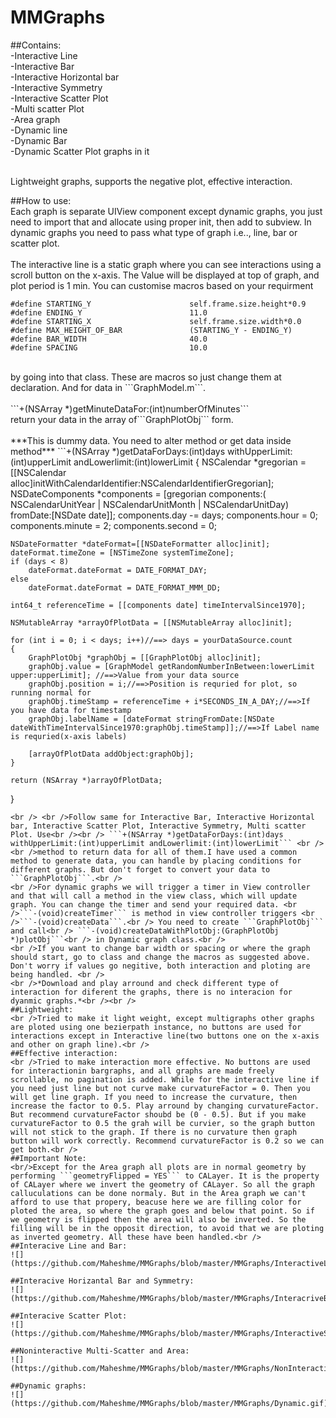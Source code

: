 # MMGraphs
##Contains:<br />
-Interactive Line<br />
-Interactive Bar<br />
-Interactive Horizontal bar<br />
-Interactive Symmetry<br />
-Interactive Scatter Plot<br />
-Multi scatter Plot<br />
-Area graph<br />
-Dynamic line<br />
-Dynamic Bar<br />
-Dynamic Scatter Plot graphs in it
  
<br />  Lightweight graphs, supports the negative plot, effective interaction.<br />

##How to use:
<br />Each graph is separate UIView component except dynamic graphs, you just need to import that and allocate using proper init, then add to subview. In dynamic graphs you need to pass what type of graph i.e.., line, bar or scatter plot.<br /> 
<br /> The interactive line is a static graph where you can see interactions using a scroll button on the x-axis. The Value will be displayed at top of graph, and plot period is 1 min. You can customise macros based on your requirment<br />
```
#define STARTING_Y                      self.frame.size.height*0.9
#define ENDING_Y                        11.0
#define STARTING_X                      self.frame.size.width*0.0
#define MAX_HEIGHT_OF_BAR               (STARTING_Y - ENDING_Y)
#define BAR_WIDTH                       40.0
#define SPACING                         10.0
```
<br />
by going into that class. These are macros so just change them at declaration. And for data in ```GraphModel.m```. <br /><br /> ```+(NSArray *)getMinuteDataFor:(int)numberOfMinutes```
<br />return your data in the array of```GraphPlotObj``` form.<br /><br />
***This is dummy data. You need to alter method or get data inside method***
```+(NSArray *)getDataForDays:(int)days withUpperLimit:(int)upperLimit andLowerlimit:(int)lowerLimit
{
    NSCalendar *gregorian = [[NSCalendar alloc]initWithCalendarIdentifier:NSCalendarIdentifierGregorian];
    NSDateComponents *components = [gregorian components:( NSCalendarUnitYear | NSCalendarUnitMonth | NSCalendarUnitDay) fromDate:[NSDate date]];
    components.day -= days;
    components.hour = 0;
    components.minute = 2;
    components.second = 0;
    
    NSDateFormatter *dateFormat=[[NSDateFormatter alloc]init];
    dateFormat.timeZone = [NSTimeZone systemTimeZone];
    if (days < 8)
        dateFormat.dateFormat = DATE_FORMAT_DAY;
    else
        dateFormat.dateFormat = DATE_FORMAT_MMM_DD;
    
    int64_t referenceTime = [[components date] timeIntervalSince1970];
    
    NSMutableArray *arrayOfPlotData = [[NSMutableArray alloc]init];
    
    for (int i = 0; i < days; i++)//==> days = yourDataSource.count
    {
        GraphPlotObj *graphObj = [[GraphPlotObj alloc]init];
        graphObj.value = [GraphModel getRandomNumberInBetween:lowerLimit upper:upperLimit]; //==>Value from your data source
        graphObj.position = i;//==>Position is requried for plot, so running normal for
        graphObj.timeStamp = referenceTime + i*SECONDS_IN_A_DAY;//==>If you have data for timestamp
        graphObj.labelName = [dateFormat stringFromDate:[NSDate dateWithTimeIntervalSince1970:graphObj.timeStamp]];//==>If Label name is requried(x-axis labels)
        
        [arrayOfPlotData addObject:graphObj];
    }
    
    return (NSArray *)arrayOfPlotData;
}
```
<br /> <br />Follow same for Interactive Bar, Interactive Horizontal bar, Interactive Scatter Plot, Interactive Symmetry, Multi scatter Plot. Use<br /><br /> ```+(NSArray *)getDataForDays:(int)days withUpperLimit:(int)upperLimit andLowerlimit:(int)lowerLimit``` <br /><br />method to return data for all of them.I have used a common method to generate data, you can handle by placing conditions for different graphs. But don't forget to convert your data to ```GraphPlotObj```.<br />
<br />For dynamic graphs we will trigger a timer in View controller and that will call a method in the view class, which will update graph. You can change the timer and send your required data. <br />```-(void)createTimer``` is method in view controller triggers <br />```-(void)createData```.<br /> You need to create ```GraphPlotObj``` and call<br /> ```-(void)createDataWithPlotObj:(GraphPlotObj *)plotObj```<br /> in Dynamic graph class.<br />
<br />If you want to change bar width or spacing or where the graph should start, go to class and change the macros as suggested above. Don't worry if values go negitive, both interaction and ploting are being handled. <br />
<br />*Download and play arround and check different type of interaction for diferent the graphs, there is no interacion for dyanmic graphs.*<br /><br />
##Lightweight:
<br />Tried to make it light weight, except multigraphs other graphs are ploted using one bezierpath instance, no buttons are used for interactions except in Interactive line(two buttons one on the x-axis and other on graph line).<br />
##Effective interaction:
<br />Tried to make interaction more effective. No buttons are used for interactionin bargraphs, and all graphs are made freely scrollable, no pagination is added. While for the interactive line if you need just line but not curve make curvatureFactor = 0. Then you will get line graph. If you need to increase the curvature, then increase the factor to 0.5. Play arround by changing curvatureFactor. But recommend curvatureFactor shoubd be (0 - 0.5). But if you make curvatureFactor to 0.5 the grah will be curvier, so the graph button will not stick to the graph. If there is no curvature then graph button will work correctly. Recommend curvatureFactor is 0.2 so we can get both.<br />
##Important Note:
<br/>Except for the Area graph all plots are in normal geometry by performing ```geometryFlipped = YES``` to CALayer. It is the property of CALayer where we invert the geometry of CALayer. So all the graph calluculations can be done normaly. But in the Area graph we can't afford to use that propery, beacuse here we are filling color for ploted the area, so where the graph goes and below that point. So if we geometry is flipped then the area will also be inverted. So the filling will be in the opposit direction, to avoid that we are ploting as inverted geometry. All these have been handled.<br />
##Interacive Line and Bar:
![](https://github.com/Maheshme/MMGraphs/blob/master/MMGraphs/InteractiveLineAndBAr.gif)

##Interacive Horizantal Bar and Symmetry:
![](https://github.com/Maheshme/MMGraphs/blob/master/MMGraphs/InteracriveBarAndSymmetry.gif)

##Interacive Scatter Plot:
![](https://github.com/Maheshme/MMGraphs/blob/master/MMGraphs/InteractiveScatter.gif)

##Noninteractive Multi-Scatter and Area:
![](https://github.com/Maheshme/MMGraphs/blob/master/MMGraphs/NonInteractiveScatterAndArea.gif)

##Dynamic graphs:
![](https://github.com/Maheshme/MMGraphs/blob/master/MMGraphs/Dynamic.gif)
